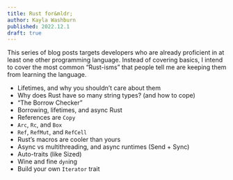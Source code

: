 ```yaml
---
title: Rust for&mldr;
author: Kayla Washburn
published: 2022.12.1
draft: true
---
```


<aside>This series of blog posts targets developers who are already proficient in at least one
other programming language. Instead of covering basics, I intend to cover the most common
“Rust-isms” that people tell me are keeping them from learning the language.</aside>

- Lifetimes, and why you shouldn’t care about them
- Why does Rust have so many string types? (and how to cope)
- “The Borrow Checker”
- Borrowing, lifetimes, and async Rust
- References are `Copy`
- `Arc`, `Rc`, and `Box`
- `Ref`, `RefMut`, and `RefCell`
- Rust’s macros are cooler than yours
- Async vs multithreading, and async runtimes (Send + Sync)
- Auto-traits (like Sized)
- Wine and fine `dyn`ing
- Build your own `Iterator` trait
